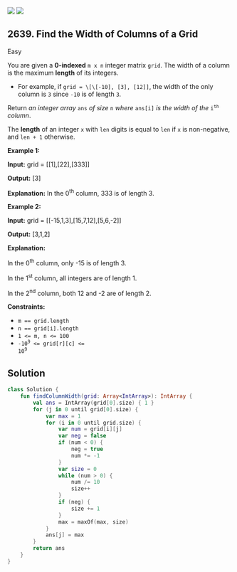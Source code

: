 [![](https://img.shields.io/github/stars/javadev/LeetCode-in-Kotlin?label=Stars&style=flat-square)](https://github.com/javadev/LeetCode-in-Kotlin)
[![](https://img.shields.io/github/forks/javadev/LeetCode-in-Kotlin?label=Fork%20me%20on%20GitHub%20&style=flat-square)](https://github.com/javadev/LeetCode-in-Kotlin/fork)

## 2639\. Find the Width of Columns of a Grid

Easy

You are given a **0-indexed** `m x n` integer matrix `grid`. The width of a column is the maximum **length** of its integers.

*   For example, if `grid = \[\[-10], [3], [12]]`, the width of the only column is `3` since `-10` is of length `3`.

Return _an integer array_ `ans` _of size_ `n` _where_ `ans[i]` _is the width of the_ <code>i<sup>th</sup></code> _column_.

The **length** of an integer `x` with `len` digits is equal to `len` if `x` is non-negative, and `len + 1` otherwise.

**Example 1:**

**Input:** grid = \[\[1],[22],[333]]

**Output:** [3]

**Explanation:** In the 0<sup>th</sup> column, 333 is of length 3.

**Example 2:**

**Input:** grid = \[\[-15,1,3],[15,7,12],[5,6,-2]]

**Output:** [3,1,2]

**Explanation:** 

In the 0<sup>th</sup> column, only -15 is of length 3. 

In the 1<sup>st</sup> column, all integers are of length 1. 

In the 2<sup>nd</sup> column, both 12 and -2 are of length 2.

**Constraints:**

*   `m == grid.length`
*   `n == grid[i].length`
*   `1 <= m, n <= 100`
*   <code>-10<sup>9</sup> <= grid[r][c] <= 10<sup>9</sup></code>

## Solution

```kotlin
class Solution {
    fun findColumnWidth(grid: Array<IntArray>): IntArray {
        val ans = IntArray(grid[0].size) { 1 }
        for (j in 0 until grid[0].size) {
            var max = 1
            for (i in 0 until grid.size) {
                var num = grid[i][j]
                var neg = false
                if (num < 0) {
                    neg = true
                    num *= -1
                }
                var size = 0
                while (num > 0) {
                    num /= 10
                    size++
                }
                if (neg) {
                    size += 1
                }
                max = maxOf(max, size)
            }
            ans[j] = max
        }
        return ans
    }
}
```